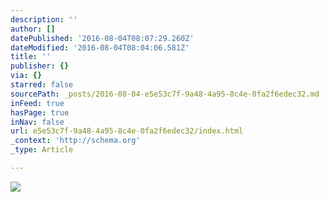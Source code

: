 ```yaml
---
description: ''
author: []
datePublished: '2016-08-04T08:07:29.260Z'
dateModified: '2016-08-04T08:04:06.581Z'
title: ''
publisher: {}
via: {}
starred: false
sourcePath: _posts/2016-08-04-e5e53c7f-9a48-4a95-8c4e-0fa2f6edec32.md
inFeed: true
hasPage: true
inNav: false
url: e5e53c7f-9a48-4a95-8c4e-0fa2f6edec32/index.html
_context: 'http://schema.org'
_type: Article

---
```

![](https://the-grid-user-content.s3-us-west-2.amazonaws.com/30f8f47d-062b-4ac6-aa9e-0c8c3a0a5835.jpg)